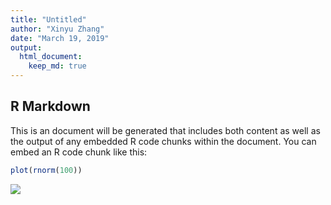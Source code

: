 ```yaml
---
title: "Untitled"
author: "Xinyu Zhang"
date: "March 19, 2019"
output:
  html_document:
    keep_md: true
---
```




## R Markdown

This is an  document will be generated that includes both content as well as the output of any embedded R code chunks within the document. You can embed an R code chunk like this:


```r
plot(rnorm(100))
```

![](test_files/figure-html/cars-1.png)<!-- -->
